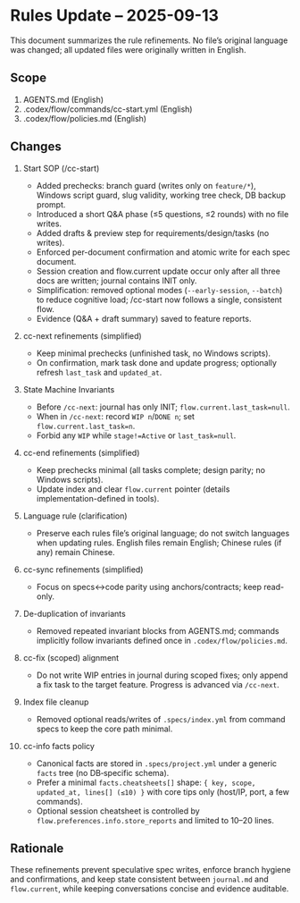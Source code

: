 # Rules Update – 2025-09-13

This document summarizes the rule refinements. No file’s original language was changed; all updated files were originally written in English.

## Scope
1. AGENTS.md (English)
2. .codex/flow/commands/cc-start.yml (English)
3. .codex/flow/policies.md (English)

## Changes
1. Start SOP (/cc-start)
   - Added prechecks: branch guard (writes only on `feature/*`), Windows script guard, slug validity, working tree check, DB backup prompt.
   - Introduced a short Q&A phase (≤5 questions, ≤2 rounds) with no file writes.
   - Added drafts & preview step for requirements/design/tasks (no writes).
   - Enforced per-document confirmation and atomic write for each spec document.
   - Session creation and flow.current update occur only after all three docs are written; journal contains INIT only.
   - Simplification: removed optional modes (`--early-session`, `--batch`) to reduce cognitive load; /cc-start now follows a single, consistent flow.
   - Evidence (Q&A + draft summary) saved to feature reports.

2. cc-next refinements (simplified)
   - Keep minimal prechecks (unfinished task, no Windows scripts).
   - On confirmation, mark task done and update progress; optionally refresh `last_task` and `updated_at`.

3. State Machine Invariants
   - Before `/cc-next`: journal has only INIT; `flow.current.last_task=null`.
   - When in `/cc-next`: record `WIP n`/`DONE n`; set `flow.current.last_task=n`.
   - Forbid any `WIP` while `stage!=Active` or `last_task=null`.

4. cc-end refinements (simplified)
   - Keep prechecks minimal (all tasks complete; design parity; no Windows scripts).
   - Update index and clear `flow.current` pointer (details implementation-defined in tools).

3. Language rule (clarification)
   - Preserve each rules file’s original language; do not switch languages when updating rules. English files remain English; Chinese rules (if any) remain Chinese.

5. cc-sync refinements (simplified)
   - Focus on specs↔code parity using anchors/contracts; keep read-only.

6. De-duplication of invariants
   - Removed repeated invariant blocks from AGENTS.md; commands implicitly follow invariants defined once in `.codex/flow/policies.md`.

7. cc-fix (scoped) alignment
   - Do not write WIP entries in journal during scoped fixes; only append a fix task to the target feature. Progress is advanced via `/cc-next`.

8. Index file cleanup
   - Removed optional reads/writes of `.specs/index.yml` from command specs to keep the core path minimal.

9. cc-info facts policy
   - Canonical facts are stored in `.specs/project.yml` under a generic `facts` tree (no DB‑specific schema).
   - Prefer a minimal `facts.cheatsheets[]` shape: `{ key, scope, updated_at, lines[] (≤10) }` with core tips only (host/IP, port, a few commands).
   - Optional session cheatsheet is controlled by `flow.preferences.info.store_reports` and limited to 10–20 lines.

## Rationale
These refinements prevent speculative spec writes, enforce branch hygiene and confirmations, and keep state consistent between `journal.md` and `flow.current`, while keeping conversations concise and evidence auditable.
